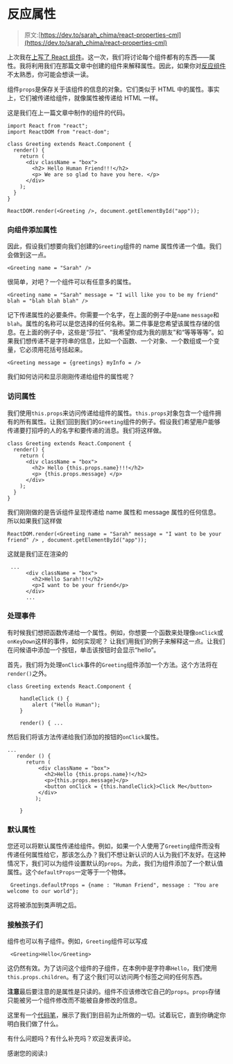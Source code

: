 # 反应属性

> 原文:[https://dev.to/sarah_chima/react-properties-cml](https://dev.to/sarah_chima/react-properties-cml)

上次我在[上写了 React 组件](https://dev.to/sarah_chima/an-introduction-to-react-components-cke)。这一次，我们将讨论每个组件都有的东西——属性。我将利用我们在那篇文章中创建的组件来解释属性。因此，如果你对[反应组件](https://dev.to/sarah_chima/an-introduction-to-react-components-cke)不太熟悉，你可能会想读一读。

组件`props`是保存关于该组件的信息的对象。它们类似于 HTML 中的属性。事实上，它们被传递给组件，就像属性被传递给 HTML 一样。

这是我们在上一篇文章中制作的组件的代码。

```
import React from "react";
import ReactDOM from "react-dom";

class Greeting extends React.Component {
  render() {
    return (
      <div className = "box">
        <h2> Hello Human Friend!!!</h2>
        <p> We are so glad to have you here. </p>
      </div>
    );
  }
}

ReactDOM.render(<Greeting />, document.getElementById("app")); 
```

### 向组件添加属性

因此，假设我们想要向我们创建的`Greeting`组件的 name 属性传递一个值。我们会做到这一点。

```
<Greeting name = "Sarah" /> 
```

很简单，对吧？一个组件可以有任意多的属性。

```
<Greeting name = "Sarah" message = "I will like you to be my friend" blah = "blah blah blah" /> 
```

记下传递属性的必要条件。你需要一个名字，在上面的例子中是`name` `message`和`blah`。属性的名称可以是您选择的任何名称。第二件事是您希望该属性存储的信息。在上面的例子中，这些是“莎拉”、“我希望你成为我的朋友”和“等等等等”。如果我们想传递不是字符串的信息，比如一个函数、一个对象、一个数组或一个变量，它必须用花括号括起来。

```
<Greeting message = {greetings} myInfo = /> 
```

我们如何访问和显示刚刚传递给组件的属性呢？

### 访问属性

我们使用`this.props`来访问传递给组件的属性。`this.props`对象包含一个组件拥有的所有属性。让我们回到我们的`Greeting`组件的例子。假设我们希望用户能够传递要打招呼的人的名字和要传递的消息。我们将这样做。

```
class Greeting extends React.Component {
  render() {
    return (
      <div className = "box">
        <h2> Hello {this.props.name}!!!</h2>
        <p> {this.props.message} </p>
      </div>
    );
  }
} 
```

我们刚刚做的是告诉组件呈现传递给 name 属性和 message 属性的任何信息。所以如果我们这样做

```
ReactDOM.render(<Greeting name = "Sarah" message = "I want to be your friend" /> , document.getElementById("app")); 
```

这就是我们正在渲染的

```
 ...
      <div className = "box">
        <h2>Hello Sarah!!!</h2>
        <p>I want to be your friend</p>
      </div>
      ... 
```

### 处理事件

有时候我们想把函数传递给一个属性。例如，你想要一个函数来处理像`onClick`或`onKeyDown`这样的事件，如何实现呢？
让我们用我们的例子来解释这一点。让我们在问候语中添加一个按钮，单击该按钮时会显示“hello”。

首先，我们将为处理`onClick`事件的`Greeting`组件添加一个方法。这个方法将在`render()`之外。

```
class Greeting extends React.Component {

    handleClick () {
        alert ("Hello Human");
    }

    render() { ... 
```

然后我们将该方法传递给我们添加的按钮的`onClick`属性。

```
...
   render () {
      return (
          <div className = "box">
            <h2>Hello {this.props.name}!</h2>
            <p>{this.props.message}</p>
            <button onClick = {this.handleClick}>Click Me</button>
          </div>
         );

    } 
```

### 默认属性

您还可以将默认属性传递给组件。例如，如果一个人使用了`Greeting`组件而没有传递任何属性给它，那该怎么办？我们不想让新认识的人认为我们不友好。在这种情况下，我们可以为组件设置默认的`props`。为此，我们为组件添加了一个默认值属性。这个`defaultProps`一定等于一个物体。

```
 Greetings.defaultProps = {name : "Human Friend", message : "You are welcome to our world"}; 
```

这将被添加到类声明之后。

### 接触孩子们

组件也可以有子组件。例如，`Greeting`组件可以写成

```
 <Greeting>Hello</Greeting> 
```

这仍然有效。为了访问这个组件的子组件，在本例中是字符串`Hello`，我们使用`this.props.children`。有了这个我们可以访问两个标签之间的任何东西。

**注意**最后要注意的是属性是只读的。组件不应该修改它自己的`props`。`props`存储只能被另一个组件修改而不能被自身修改的信息。

这里有一个[代码笔](https://codepen.io/sayrah901/pen/XeGOwo)，展示了我们到目前为止所做的一切。试着玩它，直到你确定你明白我们做了什么。

有什么问题吗？有什么补充吗？欢迎发表评论。

感谢您的阅读:)